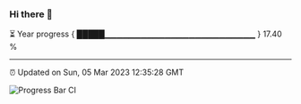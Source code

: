 ### Hi there 👋

⏳ Year progress { █████▁▁▁▁▁▁▁▁▁▁▁▁▁▁▁▁▁▁▁▁▁▁▁▁▁ } 17.40 %

---

⏰ Updated on Sun, 05 Mar 2023 12:35:28 GMT

![Progress Bar CI](https://github.com/ZhaoGui/ZhaoGui/workflows/Progress%20Bar%20CI/badge.svg)
